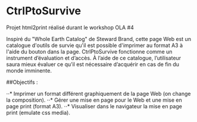 # CtrlPtoSurvive
Projet html2print réalisé durant le workshop OLA #4

Inspiré du "Whole Earth Catalog" de Steward Brand, cette page Web est un catalogue d'outils de survie qu'il est possible d'imprimer au format A3 à l'aide du bouton dans la page.
CtrlPtoSurvive fonctionne comme un instrument d’évaluation et d’accès. À l’aide de ce catalogue, l’utilisateur saura mieux évaluer ce qu’il est nécessaire d’acquérir en cas de fin du monde imminente.

##Objectifs :

⋅⋅* Imprimer un format différent graphiquement de la page Web (on change la composition).
⋅⋅* Gérer une mise en page pour le Web et une mise en page print (format A3).
⋅⋅* Visualiser dans le navigateur la mise en page print (emulate css media).


